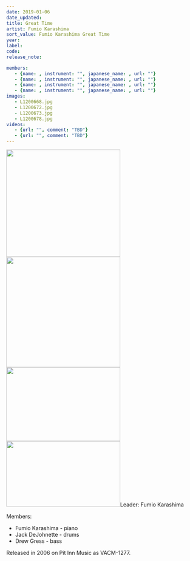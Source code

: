 ```yaml
---
date: 2019-01-06
date_updated: 
title: Great Time
artist: Fumio Karashima
sort_value: Fumio Karashima Great Time
year: 
label: 
code: 
release_note: 

members:
   - {name: , instrument: "", japanese_name: , url: ""}
   - {name: , instrument: "", japanese_name: , url: ""}
   - {name: , instrument: "", japanese_name: , url: ""}
   - {name: , instrument: "", japanese_name: , url: ""}
images: 
   - L1200668.jpg
   - L1200672.jpg
   - L1200673.jpg
   - L1200678.jpg
videos: 
   - {url: "", comment: "TBD"}
   - {url: "", comment: "TBD"}
---
```

<a href="http://www.jjazzist.com/wp-content/uploads/2018/08/L1200668.jpg"><img class="alignnone size-medium wp-image-3634" src="http://www.jjazzist.com/wp-content/uploads/2018/08/L1200668-300x283.jpg" alt="" width="300" height="283" /></a> <a href="http://www.jjazzist.com/wp-content/uploads/2018/08/L1200672.jpg"><img class="alignnone size-medium wp-image-3635" src="http://www.jjazzist.com/wp-content/uploads/2018/08/L1200672-300x291.jpg" alt="" width="300" height="291" /></a> <a href="http://www.jjazzist.com/wp-content/uploads/2018/08/L1200673.jpg"><img class="alignnone size-medium wp-image-3636" src="http://www.jjazzist.com/wp-content/uploads/2018/08/L1200673-300x195.jpg" alt="" width="300" height="195" /></a> <a href="http://www.jjazzist.com/wp-content/uploads/2018/08/L1200678.jpg"><img class="alignnone size-medium wp-image-3637" src="http://www.jjazzist.com/wp-content/uploads/2018/08/L1200678-300x173.jpg" alt="" width="300" height="173" /></a>Leader: Fumio Karashima

Members:
<ul>
 	<li>Fumio Karashima - piano</li>
 	<li>Jack DeJohnette - drums</li>
 	<li>Drew Gress - bass</li>
</ul>
Released in 2006 on Pit Inn Music as VACM-1277.
